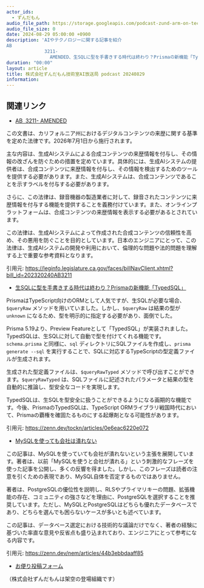 ```yaml
---
actor_ids:
  - ずんだもん
audio_file_path: https://storage.googleapis.com/podcast-zund-arm-on-tech/audio/株式会社ずんだもん技術室AI放送局_podcast_20240829.mp3
audio_file_size: 0
date: 2024-08-29 05:00:00 +0900
description: 'AIやテクノロジーに関する記事を紹介  
AB 
              3211-
                AMENDED、生SQLに型を手書きする時代は終わり？Prismaの新機能「TypedSQL」、MySQLを使っても会社は潰れない'
duration: "00:00"
layout: article
title: 株式会社ずんだもん技術室AI放送局 podcast 20240829
information: 
---
```


## 関連リンク


- [AB 
              3211-
                AMENDED](https://leginfo.legislature.ca.gov/faces/billNavClient.xhtml?bill_id=202320240AB3211)  


この文書は、カリフォルニア州におけるデジタルコンテンツの来歴に関する基準を定めた法律です。2026年7月1日から施行されます。

主な内容は、生成AIシステムによる合成コンテンツの来歴情報を付与し、その情報の改ざんを防ぐための措置を定めています。具体的には、生成AIシステムの提供者は、合成コンテンツに来歴情報を付与し、その情報を検出するためのツールを提供する必要があります。また、生成AIシステムは、合成コンテンツであることを示すラベルを付与する必要があります。

さらに、この法律は、録音機器の製造業者に対して、録音されたコンテンツに来歴情報を付与する機能を提供することを義務付けています。また、オンラインプラットフォームは、合成コンテンツの来歴情報を表示する必要があるとされています。

この法律は、生成AIシステムによって作成された合成コンテンツの信頼性を高め、その悪用を防ぐことを目的としています。日本のエンジニアにとって、この法律は、生成AIシステムの開発や利用において、倫理的な問題や法的問題を理解する上で重要な参考資料となります。


引用元: https://leginfo.legislature.ca.gov/faces/billNavClient.xhtml?bill_id=202320240AB3211


- [生SQLに型を手書きする時代は終わり？Prismaの新機能「TypedSQL」](https://zenn.dev/tockn/articles/0e6eac6220e072)  


PrismaはTypeScript向けのORMとして人気ですが、生SQLが必要な場合、`$queryRaw` メソッドを用いていました。しかし、`$queryRaw` は結果の型が `unknown` になるため、型を明示的に指定する必要があり、面倒でした。

Prisma 5.19より、Preview Featureとして「TypedSQL」が実装されました。TypedSQLは、生SQLに対して自動で型を付けてくれる機能です。`schema.prisma` と同様に、`sql` ディレクトリにSQLファイルを作成し、`prisma generate --sql` を実行することで、SQLに対応するTypeScriptの型定義ファイルが生成されます。

生成された型定義ファイルは、`$queryRawTyped` メソッドで呼び出すことができます。`$queryRawTyped` は、SQLファイルに記述されたパラメータと結果の型を自動的に推論し、型安全なコードを実現します。

TypedSQLは、生SQLを型安全に扱うことができるようになる画期的な機能です。今後、PrismaのTypedSQLは、TypeScript ORMライブラリ戦国時代において、Prismaの覇権を確固たるものにする起爆剤となる可能性があります。


引用元: https://zenn.dev/tockn/articles/0e6eac6220e072


- [MySQLを使っても会社は潰れない](https://zenn.dev/nem/articles/44b3ebbdaaff85)  

 
この記事は、MySQLを使っていても会社が潰れないという主張を展開しています。著者は、以前「MySQLを使うと会社が潰れる」という刺激的なフレーズを使った記事を公開し、多くの反響を得ました。しかし、このフレーズは読者の注意を引くための表現であり、MySQL自体を否定するものではありません。

著者は、PostgreSQLの優位性を説明し、RLSやプライマリキーの問題、拡張機能の存在、コミュニティの強さなどを理由に、PostgreSQLを選択することを推奨しています。ただし、MySQLとPostgreSQLはどちらも優れたデータベースであり、どちらを選んでも困らないケースが多いとも述べています。

この記事は、データベース選定における技術的な議論だけでなく、著者の経験に基づいた率直な意見や反省点も盛り込まれており、エンジニアにとって参考になる内容です。 


引用元: https://zenn.dev/nem/articles/44b3ebbdaaff85



- [お便り投稿フォーム](https://forms.gle/ffg4JTfqdiqK62qf9)

（株式会社ずんだもんは架空の登場組織です）
